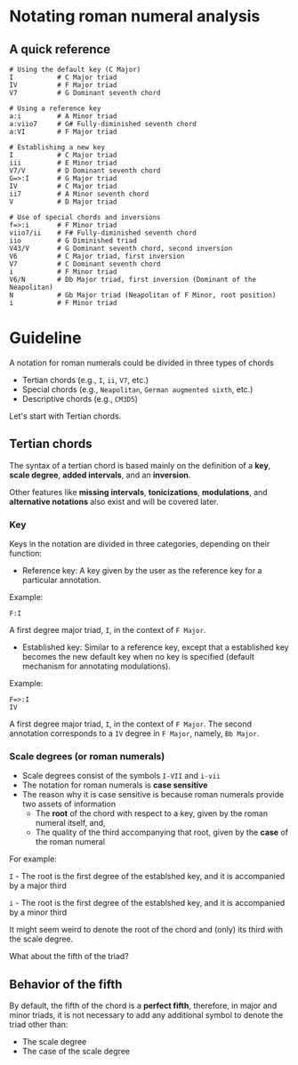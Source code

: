 # Notating roman numeral analysis

## A quick reference
```
# Using the default key (C Major)
I           # C Major triad
IV          # F Major triad
V7          # G Dominant seventh chord

# Using a reference key
a:i         # A Minor triad
a:viio7     # G# Fully-diminished seventh chord
a:VI        # F Major triad

# Establishing a new key
I           # C Major triad
iii         # E Minor triad
V7/V        # D Dominant seventh chord
G=>:I       # G Major triad
IV          # C Major triad
ii7         # A Minor seventh chord
V           # D Major triad

# Use of special chords and inversions
f=>:i       # F Minor triad
viio7/ii    # F# Fully-diminished seventh chord
iio         # G Diminished triad
V43/V       # G Dominant seventh chord, second inversion
V6          # C Major triad, first inversion
V7          # C Dominant seventh chord
i           # F Minor triad
V6/N        # Db Major triad, first inversion (Dominant of the Neapolitan)
N           # Gb Major triad (Neapolitan of F Minor, root position)
i           # F Minor triad
```

# Guideline

A notation for roman numerals could be divided in three types of chords
- Tertian chords (e.g., `I`, `ii`, `V7`, etc.)
- Special chords (e.g., `Neapolitan`, `German augmented sixth`, etc.)
- Descriptive chords (e.g., `CM3D5`)

Let's start with Tertian chords.

## Tertian chords

The syntax of a tertian chord is based mainly on the definition of a **key**, **scale degree**, **added intervals**, and an **inversion**.

Other features like **missing intervals**, **tonicizations**, **modulations**, and **alternative notations** also exist and will be covered later.

### Key
Keys in the notation are divided in three categories, depending on their function:
- Reference key: A key given by the user as the reference key for a particular annotation.

Example:
```
F:I
```
A first degree major triad, `I`, in the context of `F Major`.

- Established key: Similar to a reference key, except that a established key becomes the new default key when no key is specified (default mechanism for annotating modulations).

Example:
```
F=>:I
IV
```

A first degree major triad, `I`, in the context of `F Major`. The second annotation corresponds to a `IV` degree in `F Major`, namely, `Bb Major`.



### Scale degrees (or roman numerals)
- Scale degrees consist of the symbols `I-VII` and `i-vii`
- The notation for roman numerals is **case sensitive**
- The reason why it is case sensitive is because roman numerals provide two assets of information
  - The **root** of the chord with respect to a key, given by the roman numeral itself, and,
  - The quality of the third accompanying that root, given by the **case** of the roman numeral

For example:

`I` - The root is the first degree of the establshed key, and it is accompanied by a major third

`i` - The root is the first degree of the establshed key, and it is accompanied by a minor third

It might seem weird to denote the root of the chord and (only) its third with the scale degree.

What about the fifth of the triad?

## Behavior of the fifth

By default, the fifth of the chord is a **perfect fifth**, therefore, in major and minor triads, it is not necessary to add any additional symbol to denote the triad other than:
- The scale degree
- The case of the scale degree

